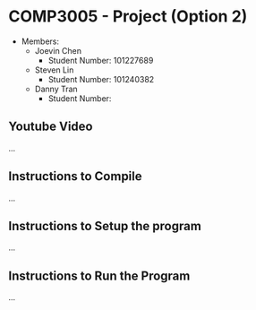 # COMP3005 - Project (Option 2)
- Members:
  - Joevin Chen
    - Student Number: 101227689
  - Steven Lin
    - Student Number: 101240382
  - Danny Tran
    - Student Number:

## Youtube Video
...

## Instructions to Compile
...

## Instructions to Setup the program
...

## Instructions to Run the Program
...
